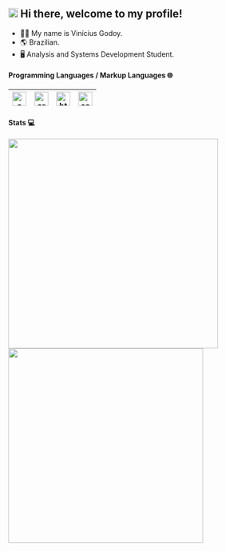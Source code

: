 ## <img src="https://github.com/TheDudeThatCode/TheDudeThatCode/blob/master/Assets/Hi.gif" width="19px"> Hi there, welcome to my profile!

- 👨‍💻 My name is Vinícius Godoy.
- :earth_americas: Brazilian.
- 🖥 Analysis and Systems Development Student.

#### Programming Languages / Markup Languages 🌐
| [<img src="https://peritoemphp.com/wp-content/uploads/2019/02/letter_c_PNG22-768x768.png" alt="c logo" width="28">](https://en.cppreference.com/w/) | [<img src="https://brandslogos.com/wp-content/uploads/images/large/arduino-logo-1.png" alt="arduino logo" width="28">](https://www.arduino.cc/) | [<img src="https://www.w3.org/html/logo/downloads/HTML5_Badge_256.png" alt="html logo" width="28">](https://html.com/) | [<img src="https://sikode.github.io/assets/img/logo/css3.png" alt="css logo" width="28">](https://www.w3schools.com/css/)
|---|---|---|---|

#### Stats :computer: 
<img width="420px" align="left" src="https://github-readme-stats.vercel.app/api?username=LeSecretWeapon&theme=default&show_icons=true" />
<img width="390px" align="left" src="https://github-readme-stats.vercel.app/api/top-langs/?username=LeSecretWeapon&hide=html&layout=compact&show_icons=true" />
